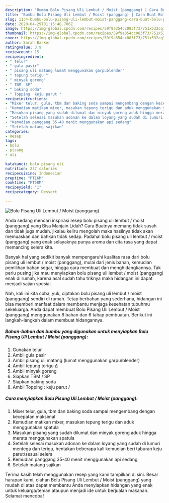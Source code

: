 ```yaml
---
description: "Bumbu Bolu Pisang Uli Lembut / Moist (panggang) | Cara Buat Bolu Pisang Uli Lembut / Moist (panggang) Yang Sedap"
title: "Bumbu Bolu Pisang Uli Lembut / Moist (panggang) | Cara Buat Bolu Pisang Uli Lembut / Moist (panggang) Yang Sedap"
slug: 1134-bumbu-bolu-pisang-uli-lembut-moist-panggang-cara-buat-bolu-pisang-uli-lembut-moist-panggang-yang-sedap
date: 2020-04-29T01:15:48.706Z
image: https://img-global.cpcdn.com/recipes/59f9a354cc083f73/751x532cq70/bolu-pisang-uli-lembut-moist-panggang-foto-resep-utama.jpg
thumbnail: https://img-global.cpcdn.com/recipes/59f9a354cc083f73/751x532cq70/bolu-pisang-uli-lembut-moist-panggang-foto-resep-utama.jpg
cover: https://img-global.cpcdn.com/recipes/59f9a354cc083f73/751x532cq70/bolu-pisang-uli-lembut-moist-panggang-foto-resep-utama.jpg
author: Sarah Barker
ratingvalue: 3.9
reviewcount: 15
recipeingredient:
- " telur"
- " gula pasir"
- " pisang uli matang lumat menggunakan garpublender"
- " tepung terigu "
- " minyak goreng"
- " TBM  SP"
- " baking soda"
- " Topping  keju parut "
recipeinstructions:
- "Mixer telur, gula, tbm dan baking soda sampai mengembang dengan kecepatan maksimal"
- "Kemudian matikan mixer, masukan tepung terigu dan aduk menggunakan spatula"
- "Masukan pisang yang sudah dilumat dan minyak goreng aduk hingga merata menggunakan spatula"
- "Setelah selesai masukan adonan ke dalam loyang yang sudah di lumuri mentega dan terigu, hentakan beberapa kali kemudian beri taburan keju parut/sesuai selera"
- "Kemudian panggang 35-40 menit menggunakan api sedang"
- "Setelah matang sajikan"
categories:
- Resep
tags:
- bolu
- pisang
- uli

katakunci: bolu pisang uli 
nutrition: 237 calories
recipecuisine: Indonesian
preptime: "PT16M"
cooktime: "PT58M"
recipeyield: "1"
recipecategory: Dessert

---
```



![Bolu Pisang Uli Lembut / Moist (panggang)](https://img-global.cpcdn.com/recipes/59f9a354cc083f73/751x532cq70/bolu-pisang-uli-lembut-moist-panggang-foto-resep-utama.jpg)

Anda sedang mencari inspirasi resep bolu pisang uli lembut / moist (panggang) yang Bisa Manjain Lidah? Cara Buatnya memang tidak susah dan tidak juga mudah. jikalau keliru mengolah maka hasilnya tidak akan memuaskan dan bahkan tidak sedap. Padahal bolu pisang uli lembut / moist (panggang) yang enak selayaknya punya aroma dan cita rasa yang dapat memancing selera kita.

Banyak hal yang sedikit banyak mempengaruhi kualitas rasa dari bolu pisang uli lembut / moist (panggang), mulai dari jenis bahan, kemudian pemilihan bahan segar, hingga cara membuat dan menghidangkannya. Tak perlu pusing jika mau menyiapkan bolu pisang uli lembut / moist (panggang) enak di rumah, karena asal sudah tahu triknya maka hidangan ini dapat menjadi sajian spesial.




Nah, kali ini kita coba, yuk, ciptakan bolu pisang uli lembut / moist (panggang) sendiri di rumah. Tetap berbahan yang sederhana, hidangan ini bisa memberi manfaat dalam membantu menjaga kesehatan tubuhmu sekeluarga. Anda dapat membuat Bolu Pisang Uli Lembut / Moist (panggang) menggunakan 8 bahan dan 6 tahap pembuatan. Berikut ini langkah-langkah dalam membuat hidangannya.

<!--inarticleads1-->

##### Bahan-bahan dan bumbu yang digunakan untuk menyiapkan Bolu Pisang Uli Lembut / Moist (panggang):

1. Gunakan  telur
1. Ambil  gula pasir
1. Ambil  pisang uli matang (lumat menggunakan garpu/blender)
1. Ambil  tepung terigu ∆
1. Ambil  minyak goreng
1. Siapkan  TBM / SP
1. Siapkan  baking soda
1. Ambil  Topping : keju parut /




<!--inarticleads2-->

##### Cara menyiapkan Bolu Pisang Uli Lembut / Moist (panggang):

1. Mixer telur, gula, tbm dan baking soda sampai mengembang dengan kecepatan maksimal
1. Kemudian matikan mixer, masukan tepung terigu dan aduk menggunakan spatula
1. Masukan pisang yang sudah dilumat dan minyak goreng aduk hingga merata menggunakan spatula
1. Setelah selesai masukan adonan ke dalam loyang yang sudah di lumuri mentega dan terigu, hentakan beberapa kali kemudian beri taburan keju parut/sesuai selera
1. Kemudian panggang 35-40 menit menggunakan api sedang
1. Setelah matang sajikan




Terima kasih telah menggunakan resep yang kami tampilkan di sini. Besar harapan kami, olahan Bolu Pisang Uli Lembut / Moist (panggang) yang mudah di atas dapat membantu Anda menyiapkan hidangan yang enak untuk keluarga/teman ataupun menjadi ide untuk berjualan makanan. Selamat mencoba!
